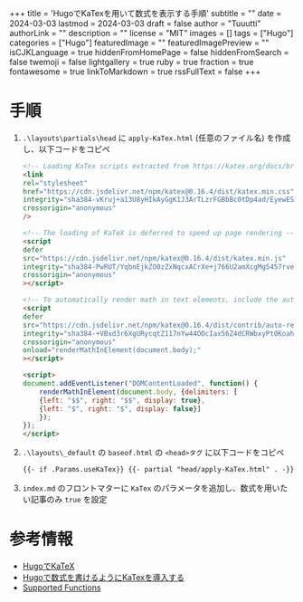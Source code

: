 +++
title = 'HugoでKaTexを用いて数式を表示する手順'
subtitle = ""
date = 2024-03-03
lastmod = 2024-03-03
draft = false
author = "Tuuutti"
authorLink = ""
description = ""
license = "MIT"
images = []
tags = ["Hugo"]
categories = ["Hugo"]
featuredImage = ""
featuredImagePreview = ""
isCJKLanguage = true
hiddenFromHomePage = false
hiddenFromSearch = false
twemoji = false
lightgallery = true
ruby = true
fraction = true
fontawesome = true
linkToMarkdown = true
rssFullText = false
+++

<!--more-->

# 手順
1. `.\layouts\partials\head` に `apply-KaTex.html` (任意のファイル名) を作成し、以下コードをコピペ
    ```html
    <!-- Loading KaTex scripts extracted from https://katex.org/docs/browser.html -->
    <link
    rel="stylesheet"
    href="https://cdn.jsdelivr.net/npm/katex@0.16.4/dist/katex.min.css"
    integrity="sha384-vKruj+a13U8yHIkAyGgK1J3ArTLzrFGBbBc0tDp4ad/EyewESeXE/Iv67Aj8gKZ0"
    crossorigin="anonymous"
    />

    <!-- The loading of KaTeX is deferred to speed up page rendering -->
    <script
    defer
    src="https://cdn.jsdelivr.net/npm/katex@0.16.4/dist/katex.min.js"
    integrity="sha384-PwRUT/YqbnEjkZO0zZxNqcxACrXe+j766U2amXcgMg5457rve2Y7I6ZJSm2A0mS4"
    crossorigin="anonymous"
    ></script>

    <!-- To automatically render math in text elements, include the auto-render extension: -->
    <script
    defer
    src="https://cdn.jsdelivr.net/npm/katex@0.16.4/dist/contrib/auto-render.min.js"
    integrity="sha384-+VBxd3r6XgURycqtZ117nYw44OOcIax56Z4dCRWbxyPt0Koah1uHoK0o4+/RRE05"
    crossorigin="anonymous"
    onload="renderMathInElement(document.body);"
    ></script>

    <script>
    document.addEventListener("DOMContentLoaded", function() {
        renderMathInElement(document.body, {delimiters: [
        {left: "$$", right: "$$", display: true},
        {left: "$", right: "$", display: false}]
        });
    });
    </script>
    ```

2. `.\layouts\_default` の `baseof.html` の `<head>タグ` に以下コードをコピペ
    ```html
    {{- if .Params.useKaTex}} {{- partial "head/apply-KaTex.html" . -}} {{- end }}
    ```

3. `index.md` のフロントマターに `KaTex` のパラメータを追加し、数式を用いたい記事のみ `true` を設定

# 参考情報
- [HugoでKaTeX](https://blog.atusy.net/2019/05/09/katex-in-hugo)
- [Hugoで数式を書けるようにKaTexを導入する](https://blog.takanabe.tokyo/2023/02/08c885eb-04d0-468d-b710-ca1b6d0b3c92/)
- [Supported Functions](https://katex.org/docs/supported.html)